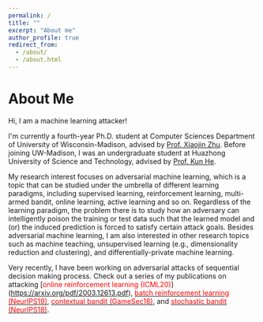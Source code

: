 ```yaml
---
permalink: /
title: ""
excerpt: "About me"
author_profile: true
redirect_from: 
  - /about/
  - /about.html
---
```


About Me
======
Hi, I am a machine learning attacker!

I'm currently a fourth-year Ph.D. student at Computer Sciences Department of University of Wisconsin-Madison, advised by [Prof. Xiaojin Zhu](http://pages.cs.wisc.edu/~jerryzhu/index.html). Before joining UW-Madison, I was an undergraduate student at Huazhong University of Science and Technology, advised by [Prof. Kun He](https://scholar.google.com/citations?user=YTQnGJsAAAAJ&hl=en).

My research interest focuses on adversarial machine learning, which is a topic that can be studied under the umbrella of different learning paradigms, including supervised learning, reinforcement learning, multi-armed bandit, online learning, active learning and so on. Regardless of the learning paradigm, the problem there is to study how an adversary can intelligently poison the training or test data such that the learned model and (or) the induced prediction is forced to satisfy certain attack goals. Besides adversarial machine learning, I am also interested in other research topics such as machine teaching, unsupervised learning (e.g., dimensionality reduction and clustering), and differentially-private machine learning.

Very recently, I have been working on adversarial attacks of sequential decision making process. Check out a series of my publications on attacking [<font color="red">online reinforcement learning (ICML20)</font>] (https://arxiv.org/pdf/2003.12613.pdf), [<font color="red">batch reinforcement learning (NeurIPS19)</font>](https://arxiv.org/abs/1910.05821), [<font color="red">contextual bandit (GameSec18)</font>](https://arxiv.org/abs/1808.05760), and [<font color="red">stochastic bandit (NeurIPS18)</font>](https://arxiv.org/abs/1810.12188).


